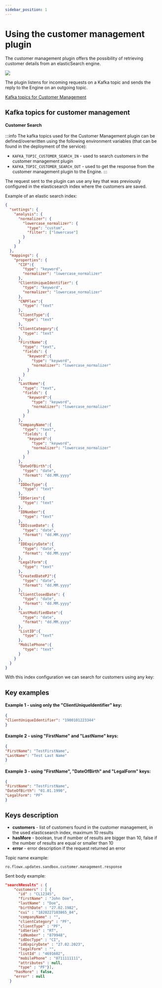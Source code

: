 ```yaml
---
sidebar_position: 1
---
```


# Using the customer management plugin

The customer management plugin offers the possibility of retrieving customer details from an elasticSearch engine.

![](../../../img/crm-plugin.svg)

The plugin listens for incoming requests on a Kafka topic and sends the reply to the Engine on an outgoing topic.


[Kafka topics for Customer Management](#kafka-topics-for-customer-management)


## Kafka topics for customer management

#### Customer Search

:::info
The kafka topics used for the Customer Management plugin can be defined/overwritten using the following environment variables (that can be found in the deployment of the service):
* `KAFKA_TOPIC_CUSTOMER_SEARCH_IN` - used to search customers in the customer management plugin
* `KAFKA_TOPIC_CUSTOMER_SEARCH_OUT` - used to get the response from the customer management plugin to the Engine.
:::

The request sent to the plugin can use any key that was previously configured in the elasticsearch index where the customers are saved.

Example of an elastic search index:

```json
{
  "settings": {
    "analysis": {
      "normalizer": {
        "lowercase_normalizer": {
          "type": "custom",
          "filter": ["lowercase"]
        }
      }
    }
  },
  "mappings": {
    "properties": {
      "CIF":{
        "type": "keyword",
        "normalizer": "lowercase_normalizer"
      },
      "ClientUniqueIdentifier": {
        "type": "keyword",
        "normalizer": "lowercase_normalizer"
      },
      "CNPFlex":{
        "type": "text"
      },
      "ClientType":{
        "type": "text"
      },
      "ClientCategory":{
        "type": "text"
      },
      "FirstName":{
        "type": "text",
        "fields": {
          "keyword":{
            "type": "keyword",
            "normalizer": "lowercase_normalizer"
          }
        }
      },
      "LastName":{
        "type": "text",
        "fields": {
          "keyword":{
            "type": "keyword",
            "normalizer": "lowercase_normalizer"
          }
        }
      },
      "CompanyName":{
        "type": "text",
        "fields": {
          "keyword":{
            "type": "keyword",
            "normalizer": "lowercase_normalizer"
          }
        }
      },
      "DateOfBirth":{
        "type": "date",
        "format": "dd.MM.yyyy"
      },
      "IDDocType":{
        "type": "text"
      },
      "IDSeries":{
        "type": "text"
      },
      "IDNumber":{
        "type": "text"
      },
      "IDIssueDate": {
        "type": "date",
        "format": "dd.MM.yyyy"
      },
      "IDExpiryDate":{
        "type": "date",
        "format": "dd.MM.yyyy"
      },
      "LegalForm":{
        "type": "text"
      },
      "CreatedDatePJ":{
        "type": "date",
        "format": "dd.MM.yyyy"
      },
      "ClientClosedDate": {
        "type": "date",
        "format": "dd.MM.yyyy"
      },
      "LastModifiedDate":{
        "type": "date",
        "format": "dd.MM.yyyy"
      },
      "ListID":{
        "type": "text"
      },
      "MobilePhone":{
        "type": "text"
      }
    }
  }
}

```

With this index configuration we can search for customers using any key:

## Key examples

#### Example 1 - using only the "ClientUniqueIdentifier" key:

``` json
{
"ClientUniqueIdentifier": "1900101223344"
}
```

#### Example 2 - using "FirstName" and "LastName" keys:

``` json
{
"FirstName": "TestFirstName",
"LastName": "Test Last Name"
}
```

#### Example 3 - using "FirstName", "DateOfBirth" and "LegalForm" keys:

``` json
{
"FirstName": "TestFirstName",
"DateOfBirth": "01.01.1990",
"LegalForm": "PF"
}
```

## Keys description

* **customers** - list of customers found in the customer management, in the used elasticsearch index, maximum 10 results
* **hasMore** - boolean, true if number of results are bigger than 10, false if the number of results are equal or smaller than 10
* **error** - error description if the request returned an error

Topic name example:

```
ro.flowx.updates.sandbox.customer.management.response
```

Sent body example:

```json
"searchResults" : {
    "customers" : [ {
      "id" : "CL12345",
      "firstName" : "John Doe",
      "lastName" : "Doe",
      "birthDate" : "27.02.1982",
      "cui" : "1820227103865_84",
      "companyName" : "",
      "clientCategory" : "PF",
      "clientType" : "PF",
      "idSeries" : "RT",
      "idNumber" : "879948",
      "idDocType" : "CI",
      "idExpiryDate" : "27.02.2023",
      "legalForm" : "",
      "listId" : "4691602",
      "mobilePhone" : "0711111111",
      "attributes" : null,
      "type" : "PF"}],
    "hasMore" : false,
    "error" : null
  }
```